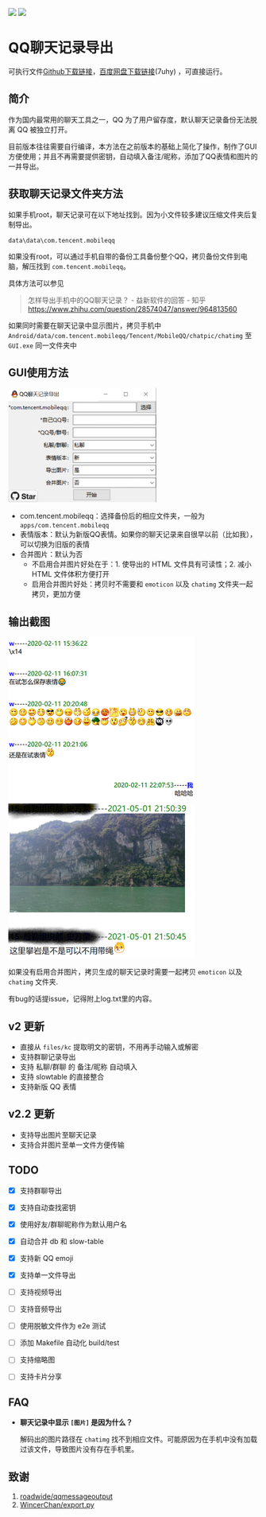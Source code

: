 [![](https://img.shields.io/github/downloads/yiyiyimu/qq_history_backup/total?style=flat-square)]()
[![](https://img.shields.io/badge/BaiduYun--downloads-1.7k-brightgreen?style=flat-square)]()


# QQ聊天记录导出

可执行文件[Github下载链接](https://github.com/Yiyiyimu/QQ-History-Backup/releases/download/v2.2.2/QQ_History_Backup_v2.2.2.zip)，[百度网盘下载链接](https://pan.baidu.com/s/1XQ2cCxCk9cTa05Y94Yos5w)(7uhy) ，可直接运行。

## 简介

作为国内最常用的聊天工具之一，QQ 为了用户留存度，默认聊天记录备份无法脱离 QQ 被独立打开。

目前版本往往需要自行编译，本方法在之前版本的基础上简化了操作，制作了GUI方便使用；并且不再需要提供密钥，自动填入备注/昵称，添加了QQ表情和图片的一并导出。

## 获取聊天记录文件夹方法

如果手机root，聊天记录可在以下地址找到。因为小文件较多建议压缩文件夹后复制导出。

```
data\data\com.tencent.mobileqq
```

如果没有root，可以通过手机自带的备份工具备份整个QQ，拷贝备份文件到电脑，解压找到 `com.tencent.mobileqq`。

具体方法可以参见

> 怎样导出手机中的QQ聊天记录？ - 益新软件的回答 - 知乎
> https://www.zhihu.com/question/28574047/answer/964813560

如果同时需要在聊天记录中显示图片，拷贝手机中 `Android/data/com.tencent.mobileqq/Tencent/MobileQQ/chatpic/chatimg` 至 `GUI.exe` 同一文件夹中

## GUI使用方法

![GUI_image](./img/GUI.png)

- com.tencent.mobileqq：选择备份后的相应文件夹，一般为`apps/com.tencent.mobileqq`
- 表情版本：默认为新版QQ表情。如果你的聊天记录来自很早以前（比如我），可以切换为旧版的表情
- 合并图片：默认为否
  - 不启用合并图片好处在于：1. 使导出的 HTML 文件具有可读性；2. 减小 HTML 文件体积方便打开
  - 启用合并图片好处：拷贝时不需要和 `emoticon` 以及 `chatimg` 文件夹一起拷贝，更加方便

## 输出截图

![screenshot](./img/layout.png)
![screenshot](./img/images.png)

如果没有启用合并图片，拷贝生成的聊天记录时需要一起拷贝 `emoticon` 以及 `chatimg` 文件夹.

有bug的话提issue，记得附上log.txt里的内容。

## v2 更新
- 直接从 `files/kc` 提取明文的密钥，不用再手动输入或解密
- 支持群聊记录导出
- 支持 私聊/群聊 的 备注/昵称 自动填入
- 支持 slowtable 的直接整合
- 支持新版 QQ 表情

## v2.2 更新
- 支持导出图片至聊天记录
- 支持合并图片至单一文件方便传输

## TODO
- [x] 支持群聊导出
- [x] 支持自动查找密钥
- [x] 使用好友/群聊昵称作为默认用户名
- [x] 自动合并 db 和 slow-table
- [x] 支持新 QQ emoji
- [x] 支持单一文件导出
- [ ] 支持视频导出
- [ ] 支持音频导出
- [ ] 使用脱敏文件作为 e2e 测试
- [ ] 添加 Makefile 自动化 build/test
- [ ] 支持缩略图
- [ ] 支持卡片分享


## FAQ
- **聊天记录中显示 `[图片]` 是因为什么？**

   解码出的图片路径在 `chatimg` 找不到相应文件。可能原因为在手机中没有加载过该文件，导致图片没有存在手机里。

## 致谢
1. [roadwide/qqmessageoutput](https://github.com/roadwide/qqmessageoutput)
2. [WincerChan/export.py](https://gist.github.com/WincerChan/362331456a6e0417c5aa1cf3ff7be2b7)
